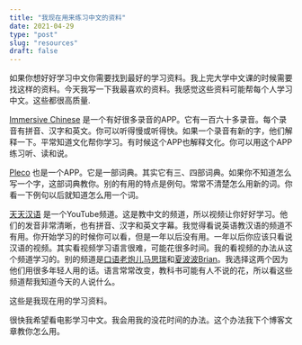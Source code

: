 ```yaml
---
title: "我现在用来练习中文的资料"
date: 2021-04-29
type: "post"
slug: "resources"
draft: false
---
```


如果你想好好学习中文你需要找到最好的学习资料。我上完大学中文课的时候需要找这样的资料。今天我写一下我最喜欢的资料。我感觉这些资料可能帮每个人学习中文。这些都很高质量.

[Immersive Chinese](https://immersivechinese.com/) 是一个有好很多录音的APP。它有一百六十多录音。每个录音有拼音、汉字和英文。你可以听得慢或听得快。如果一个录音有新的字，他们解释一下。平常知道文化帮你学习。有时候这个APP也解释文化。你可以用这个APP练习听、读和说。

[Pleco](https://www.pleco.com/) 也是一个APP。它是一部词典。其实它有三、四部词典。如果你不知道怎么写一个字，这部词典教你。别的有用的特点是例句。常常不清楚怎么用新的词。你看一下例句以后就知道怎么用一个词。

[天天汉语](https://www.youtube.com/c/EverydayChinese/videos) 是一个YouTube频道。这是教中文的频道，所以视频让你好好学习。他们的发音非常清晰，也有拼音、汉字和英文字幕。我觉得看说英语教汉语的频道不有用。你开始学习的时候你可以看，但是一年以后没有用。一年以后你应该只看说汉语的视频。其实看视频学习语言很难，可能花很多时间。我的看视频的办法从这个频道学习的。别的频道是[口语老炮儿马思瑞](https://www.youtube.com/channel/UC8FnQA_ZSeHwxAX9igzyeCg/videos)和[夏波波Brian](https://www.youtube.com/channel/UC0BXDhou4tbzJtEiX3WIglg/videos)。我选择这两个因为他们用很多年轻人用的话。语言常常改变，教科书可能有人不说的花，所以看这些频道帮我知道今天的人说什么。

这些是我现在用的学习资料。

很快我希望看电影学习中文。我会用我的没花时间的办法。这个办法我下个博客文章教你怎么用。
